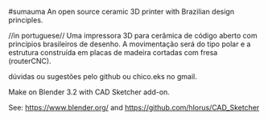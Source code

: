 ﻿#sumauma
An open source ceramic 3D printer with Brazilian design principles.

//in portuguese//
Uma impressora 3D para cerâmica de código aberto com princípios brasileiros de desenho.
A movimentação será do tipo polar e a estrutura construída em placas de madeira cortadas com fresa (routerCNC).

dúvidas ou sugestões pelo github ou chico.eks no gmail.


Make on Blender 3.2 with CAD Sketcher add-on.

See:
https://www.blender.org/
and
https://github.com/hlorus/CAD_Sketcher
